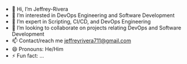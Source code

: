 - 👋 Hi, I’m Jeffrey-Rivera
- 👀 I’m interested in DevOps Engineering and Software Development
- 🌱 I’m expert in Scripting, CI/CD, and DevOps Engineering
- 💞️ I’m looking to collaborate on projects relating DevOps and Software Development
- 📫 Contact/reach me jeffreyrivera711@gmail.com
- 😄 Pronouns: He/Him
- ⚡ Fun fact: ...

<!---
Jeffrey-Rivera/Jeffrey-Rivera is a ✨ special ✨ repository because its `README.md` (this file) appears on your GitHub profile.
You can click the Preview link to take a look at your changes.
--->
